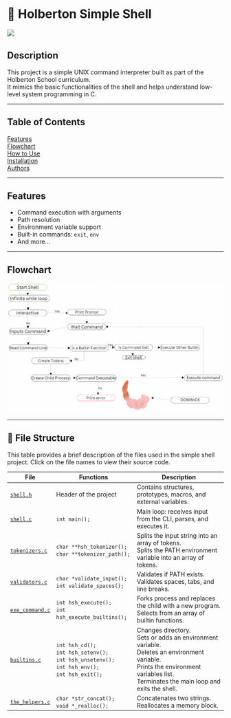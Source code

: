
# 🐚 Holberton Simple Shell


  <img src="https://media4.giphy.com/media/v1.Y2lkPTc5MGI3NjExNWZoYmVjd28xN3NqZGRsbGsyanI1ejNpY2FibHhremlkNHFid3p5MSZlcD12MV9pbnRlcm5hbF9naWZfYnlfaWQmY3Q9Zw/13HgwGsXF0aiGY/giphy.gif" width="400">




## Description

This project is a simple UNIX command interpreter built as part of the Holberton School curriculum.  
It mimics the basic functionalities of the shell and helps understand low-level system programming in C.

---

## Table of Contents

[Features](#features)  
[Flowchart](#flowchart)  
[How to Use](#how-to-use)  
[Installation](#installation)  
[Authors](#authors)

---

## Features

- Command execution with arguments
- Path resolution
- Environment variable support
- Built-in commands: `exit`, `env`
- And more...

---

## Flowchart

<p align="center">
  <img src="https://github.com/maram-ra/holbertonschool-simple_shell/blob/b3627e8b4d1893be96269ee00e5d598c44b05d49/232889814-c96b5a35-7032-4b5c-8e06-4263eb0f5c2f.png"/>
</p>

---
## 📁 File Structure

This table provides a brief description of the files used in the simple shell project. Click on the file names to view their source code.

| **File**                   | **Functions**                                                                 | **Description**                                                                 |
|----------------------------|-------------------------------------------------------------------------------|---------------------------------------------------------------------------------|
| [`shell.h`](./shell.h)     | Header of the project                                                        | Contains structures, prototypes, macros, and external variables.                |
| [`shell.c`](./shell.c)     | `int main();`                                                                | Main loop: receives input from the CLI, parses, and executes it.                |
| [`tokenizers.c`](./tokenizers.c) | `char **hsh_tokenizer();`<br>`char **tokenizer_path();`                     | Splits the input string into an array of tokens.<br>Splits the PATH environment variable into an array of tokens. |
| [`validators.c`](./validators.c) | `char *validate_input();`<br>`int validate_spaces();`                        | Validates if PATH exists.<br>Validates spaces, tabs, and line breaks.           |
| [`exe_command.c`](./exe_command.c) | `int hsh_execute();`<br>`int hsh_execute_builtins();`                        | Forks process and replaces the child with a new program.<br>Selects from an array of builtin functions. |
| [`builtins.c`](./builtins.c) | `int hsh_cd();`<br>`int hsh_setenv();`<br>`int hsh_unsetenv();`<br>`int hsh_env();`<br>`int hsh_exit();` | Changes directory.<br>Sets or adds an environment variable.<br>Deletes an environment variable.<br>Prints the environment variables list.<br>Terminates the main loop and exits the shell. |
| [`the_helpers.c`](./the_helpers.c) | `char *str_concat();`<br>`void *_realloc();`                                 | Concatenates two strings.<br>Reallocates a memory block.                        |


